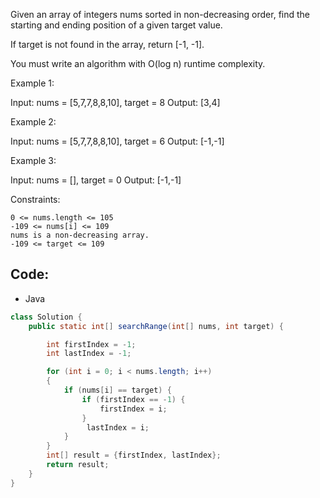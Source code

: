 Given an array of integers nums sorted in non-decreasing order, find the starting and ending position of a given target value.

If target is not found in the array, return [-1, -1].

You must write an algorithm with O(log n) runtime complexity.

 

Example 1:

Input: nums = [5,7,7,8,8,10], target = 8
Output: [3,4]

Example 2:

Input: nums = [5,7,7,8,8,10], target = 6
Output: [-1,-1]

Example 3:

Input: nums = [], target = 0
Output: [-1,-1]

 

Constraints:

    0 <= nums.length <= 105
    -109 <= nums[i] <= 109
    nums is a non-decreasing array.
    -109 <= target <= 109

## Code:
- Java
``` java 
class Solution {
    public static int[] searchRange(int[] nums, int target) {

        int firstIndex = -1;
        int lastIndex = -1;

        for (int i = 0; i < nums.length; i++) 
        { 
            if (nums[i] == target) {
                if (firstIndex == -1) {
                    firstIndex = i;
                }
                 lastIndex = i;
            }
        }
        int[] result = {firstIndex, lastIndex};
        return result;
    }
}
```
